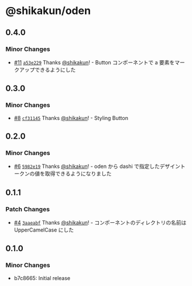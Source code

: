 # @shikakun/oden

## 0.4.0

### Minor Changes

- [#11](https://github.com/shikakun/oden/pull/11) [`a53e229`](https://github.com/shikakun/oden/commit/a53e229aa3a861ae3eea8d9141a11fd38ddcb600) Thanks [@shikakun](https://github.com/shikakun)! - Button コンポーネントで a 要素をマークアップできるようにした

## 0.3.0

### Minor Changes

- [#8](https://github.com/shikakun/oden/pull/8) [`cf31145`](https://github.com/shikakun/oden/commit/cf31145d944f03e6497e79a5822d749473fbf1cd) Thanks [@shikakun](https://github.com/shikakun)! - Styling Button

## 0.2.0

### Minor Changes

- [#6](https://github.com/shikakun/oden/pull/6) [`5982e19`](https://github.com/shikakun/oden/commit/5982e19c7c552f6e1e73f6ab71f3d8bf55469696) Thanks [@shikakun](https://github.com/shikakun)! - oden から dashi で指定したデザイントークンの値を取得できるようになりました

## 0.1.1

### Patch Changes

- [#4](https://github.com/shikakun/oden/pull/4) [`3aaeabf`](https://github.com/shikakun/oden/commit/3aaeabfb15115e283e6544697373ae4611fb55b7) Thanks [@shikakun](https://github.com/shikakun)! - コンポーネントのディレクトリの名前は UpperCamelCase にした

## 0.1.0

### Minor Changes

- b7c8665: Initial release
